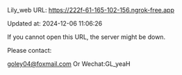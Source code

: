 Lily_web URL: https://222f-61-165-102-156.ngrok-free.app

Updated at: 2024-12-06 11:06:26

If you cannot open this URL, the server might be down.

Please contact: 

goley04@foxmail.com Or Wechat:GL_yeaH